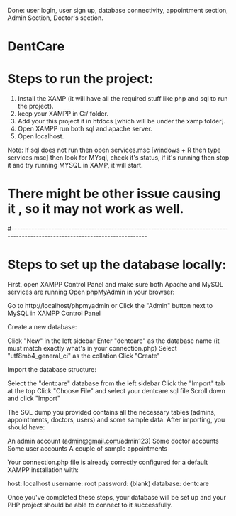 Done: user login, user sign up, database connectivity, appointment section, Admin Section, Doctor's section.
# DentCare

# Steps to run the project:
1. Install the XAMP (it will have all the required stuff like php and sql to run the project).
2. keep your XAMPP in C:/ folder.
3. Add your this project it in htdocs [which will be under the xamp folder].
4. Open XAMPP run both sql and apache server.
5. Open localhost.

Note: If sql does not run then open services.msc [windows + R then type services.msc] 
then look for MYsql, check it's status, if it's running then stop it and try running MYSQL in XAMP, it will start.
# There might be other issue causing it , so it may not work as well.

#-----------------------------------------------------------------------------------------------------------------------------

# Steps to set up the database locally:

First, open XAMPP Control Panel and make sure both Apache and MySQL services are running
Open phpMyAdmin in your browser:

Go to http://localhost/phpmyadmin or
Click the "Admin" button next to MySQL in XAMPP Control Panel

Create a new database:

Click "New" in the left sidebar
Enter "dentcare" as the database name (it must match exactly what's in your connection.php)
Select "utf8mb4_general_ci" as the collation
Click "Create"


Import the database structure:

Select the "dentcare" database from the left sidebar
Click the "Import" tab at the top
Click "Choose File" and select your dentcare.sql file
Scroll down and click "Import"



The SQL dump you provided contains all the necessary tables (admins, appointments, doctors, users) and some sample data. After importing, you should have:

An admin account (admin@gmail.com/admin123)
Some doctor accounts
Some user accounts
A couple of sample appointments

Your connection.php file is already correctly configured for a default XAMPP installation with:

host: localhost
username: root
password: (blank)
database: dentcare

Once you've completed these steps, your database will be set up and your PHP project should be able to connect to it successfully.
